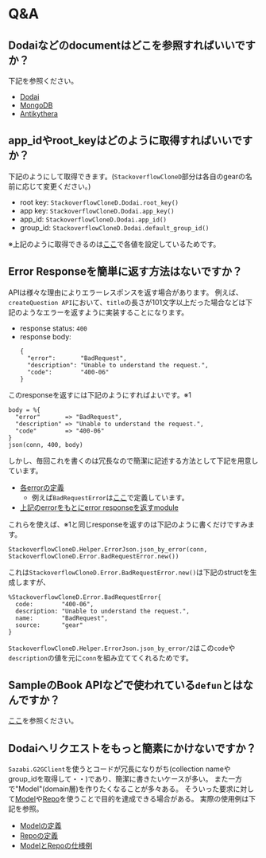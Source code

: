 # Q&A

## Dodaiなどのdocumentはどこを参照すればいいですか？

下記を参照ください。
* [Dodai](https://github.com/access-company/Dodai-doc)
* [MongoDB](https://docs.mongodb.com/v2.6/core/document/)
* [Antikythera](https://hexdocs.pm/antikythera/gear_developers.html#content)

## app_idやroot_keyはどのように取得すればいいですか？

下記のようにして取得できます。(`StackoverflowCloneD`部分は各自のgearの名前に応じて変更ください。)
* root key: `StackoverflowCloneD.Dodai.root_key()`
* app key: `StackoverflowCloneD.Dodai.app_key()`
* app_id: `StackoverflowCloneD.Dodai.app_id()`
* group_id: `StackoverflowCloneD.Dodai.default_group_id()`

※上記のように取得できるのは[ここ](../../lib/dodai.ex)で各値を設定しているためです。

## Error Responseを簡単に返す方法はないですか？

APIは様々な理由によりエラーレスポンスを返す場合があります。
例えば、`createQuestion API`において、`title`の長さが101文字以上だった場合などは下記のようなエラーを返すように実装することになります。
* response status: `400`
* response body:
  ```
  {
    "error":       "BadRequest",
    "description": "Unable to understand the request.",
    "code":        "400-06"
  }
  ```

このresponseを返すには下記のようにすればよいです。※1

```
body = %{
  "error"       => "BadRequest",
  "description" => "Unable to understand the request.",
  "code"        => "400-06"
}
json(conn, 400, body)
```

しかし、毎回これを書くのは冗長なので簡潔に記述する方法として下記を用意しています。
* [各errorの定義](../../lib/error.ex)
  * 例えば`BadRequestError`は[ここ](../../lib/error.ex#L21)で定義しています。
* [上記のerrorをもとにerror responseを返すmodule](../../web/helper/error_json.ex)

これらを使えば、※1と同じresponseを返すのは下記のように書くだけですみます。
```
StackoverflowCloneD.Helper.ErrorJson.json_by_error(conn, StackoverflowCloneD.Error.BadRequestError.new())
```

これは`StackoverflowCloneD.Error.BadRequestError.new()`は下記のstructを生成しますが、
```
%StackoverflowCloneD.Error.BadRequestError{
  code:        "400-06",
  description: "Unable to understand the request.",
  name:        "BadRequest",
  source:      "gear"
}
```
`StackoverflowCloneD.Helper.ErrorJson.json_by_error/2`はこの`code`や`description`の値を元に`conn`を組み立ててくれるためです。

## SampleのBook APIなどで使われている`defun`とはなんですか？

[ここ](./croma.md#defunの仕様例)を参照ください。

## Dodaiへリクエストをもっと簡素にかけないですか？

`Sazabi.G2GClient`を使うとコードが冗長になりがち(collection nameやgroup_idを取得して・・)であり、簡潔に書きたいケースが多い。
また一方で"Model"(domain層)を作りたくなることが多々ある。
そういった要求に対して[Model](https://github.com/access-company/antikythera_acs/tree/master/lib/acs/dodai/model)や[Repo](https://github.com/access-company/antikythera_acs/tree/master/lib/acs/dodai/repo)を使うことで目的を達成できる場合がある。
実際の使用例は下記を参照。
* [Modelの定義](http://gitbucket.tok.access-company.com:8080/Yu.Matsuzawa/yubot/blob/master/web/model/poll.ex)
* [Repoの定義](http://gitbucket.tok.access-company.com:8080/Yu.Matsuzawa/yubot/blob/master/web/repo/poll.ex)
* [ModelとRepoの仕様例](http://gitbucket.tok.access-company.com:8080/Yu.Matsuzawa/yubot/blob/c8abd525498df9bacc6586b96916c2ceb8587d21/web/controller/poll.ex#L18-L21)
